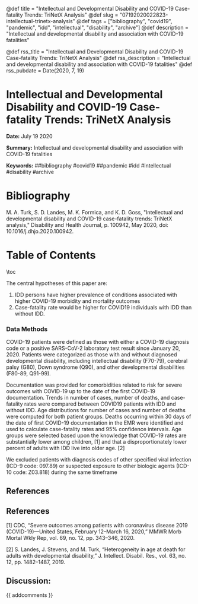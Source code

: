 @def title = "Intellectual and Developmental Disability and COVID-19 Case-fatality Trends: TriNetX Analysis"
@def slug = "07192020022823-intellectual-trinetx-analysis"
@def tags = ["bibliography", "covid19", "pandemic", "idd", "intellectual", "disability", "archive"]
@def description = "Intellectual and developmental disability and association with COVID-19 fatalities"

@def rss_title = "Intellectual and Developmental Disability and COVID-19 Case-fatality Trends: TriNetX Analysis"
@def rss_description = "Intellectual and developmental disability and association with COVID-19 fatalities"
@def rss_pubdate = Date(2020, 7, 19)


Intellectual and Developmental Disability and COVID-19 Case-fatality Trends: TriNetX Analysis
=========

**Date:** July 19 2020

**Summary:** Intellectual and developmental disability and association with COVID-19 fatalities

**Keywords:** ##bibliography #covid19 ##pandemic #idd #intellectual #disability #archive

Bibliography
==========

M. A. Turk, S. D. Landes, M. K. Formica, and K. D. Goss, "Intellectual and developmental disability and COVID-19 case-fatality trends: TriNetX analysis," Disability and Health Journal, p. 100942, May 2020, doi: 10.1016/j.dhjo.2020.100942.

Table of Contents
=========

\toc

The central hypotheses of this paper are:

1. IDD persons have higher prevalence of conditions associated with higher COVID-19 morbidity and mortality outcomes
2. Case-fatality rate would be higher for COVID19 individuals with IDD than without IDD.

### Data Methods

COVID-19 patients were defined as those with either a COVID-19 diagnosis code or a positive SARS-CoV-2 laboratory test result since January 20, 2020. Patients were categorized as those with and without diagnosed developmental disability, including intellectual disability (F70-79), cerebral palsy (G80), Down syndrome (Q90), and other developmental disabilities (F80-89, Q91-99).

Documentation was provided for comorbidities related to risk for severe outcomes with COVID-19 up to the date of the first COVID-19 documentation. Trends in number of cases, number of deaths, and case-fatality rates were compared between COVID19 patients with IDD and without IDD. Age distributions for number of cases and number of deaths were computed for both patient groups. Deaths occurring within 30 days of the date of first COVID-19 documentation in the EMR were identified and used to calculate case-fatality rates and 95% confidence intervals. Age groups were selected based upon the knowledge that COVID-19 rates are substantially lower among children, [1] and that a disproportionately lower percent of adults with IDD live into older age. [2]

We excluded patients with diagnosis codes of other specified viral infection (ICD-9 code: 097.89) or suspected exposure to other biologic agents (ICD-10 code: Z03.818) during the same timeframe

## References

## References

[1] CDC, “Severe outcomes among patients with coronavirus disease 2019 (COVID-19)—United States, February 12–March 16, 2020,” MMWR Morb Mortal Wkly Rep, vol. 69, no. 12, pp. 343–346, 2020.

[2] S. Landes, J. Stevens, and M. Turk, “Heterogeneity in age at death for adults with developmental disability,” J. Intellect. Disabil. Res., vol. 63, no. 12, pp. 1482–1487, 2019.
## Discussion: 

{{ addcomments }}
